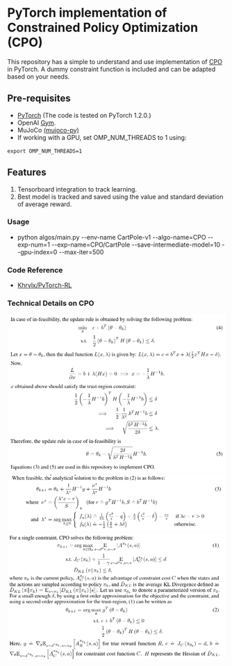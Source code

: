 # PyTorch implementation of Constrained Policy Optimization (CPO)
This repository has a simple to understand and use implementation of [CPO](https://arxiv.org/abs/1705.10528) in PyTorch. A dummy constraint function is included and can be adapted based on your needs. 

## Pre-requisites
- [PyTorch](https://pytorch.org/get-started/previous-versions/#v120) (The code is tested on PyTorch 1.2.0.) 
- OpenAI [Gym](https://github.com/openai/gym).
- MuJoCo [(mujoco-py)](https://github.com/openai/mujoco-py)
- If working with a GPU, set OMP_NUM_THREADS to 1 using:
```
export OMP_NUM_THREADS=1
```

## Features 
1. Tensorboard integration to track learning.
2. Best model is tracked and saved using the value and standard deviation of average reward.

### Usage
* python algos/main.py --env-name CartPole-v1 --algo-name=CPO --exp-num=1 --exp-name=CPO/CartPole --save-intermediate-model=10 --gpu-index=0 --max-iter=500

### Code Reference
* [Khrylx/PyTorch-RL](https://github.com/Khrylx/PyTorch-RL)

### Technical Details on CPO
![main](cpo_theory/main.png "CPO main problem")
![feasible](cpo_theory/feasible.png "CPO feasible solution")
![infeasible](cpo_theory/infeasible.png "CPO infeasible solution")
